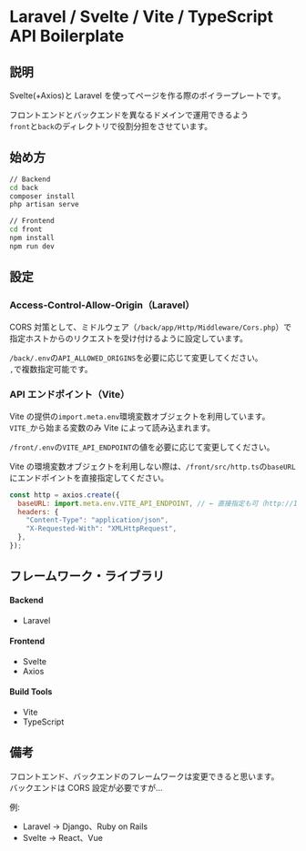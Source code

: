 # Laravel / Svelte / Vite / TypeScript API Boilerplate

## 説明

Svelte(+Axios)と Laravel を使ってページを作る際のボイラープレートです。

フロントエンドとバックエンドを異なるドメインで運用できるよう<br>
`front`と`back`のディレクトリで役割分担をさせています。

## 始め方

```bash
// Backend
cd back
composer install
php artisan serve

// Frontend
cd front
npm install
npm run dev
```

## 設定

### Access-Control-Allow-Origin（Laravel）

CORS 対策として、ミドルウェア（`/back/app/Http/Middleware/Cors.php`）で指定ホストからのリクエストを受け付けるように設定しています。

`/back/.env`の`API_ALLOWED_ORIGINS`を必要に応じて変更してください。<br>
`,`で複数指定可能です。

### API エンドポイント（Vite）

Vite の提供の`import.meta.env`環境変数オブジェクトを利用しています。<br>
`VITE_`から始まる変数のみ Vite によって読み込まれます。

`/front/.env`の`VITE_API_ENDPOINT`の値を必要に応じて変更してください。

Vite の環境変数オブジェクトを利用しない際は、`/front/src/http.ts`の`baseURL`にエンドポイントを直接指定してください。

```javascript
const http = axios.create({
  baseURL: import.meta.env.VITE_API_ENDPOINT, // ← 直接指定も可（http://127.0.0.1:8000/api/など）
  headers: {
    "Content-Type": "application/json",
    "X-Requested-With": "XMLHttpRequest",
  },
});
```

## フレームワーク・ライブラリ

#### Backend

- Laravel

#### Frontend

- Svelte
- Axios

#### Build Tools

- Vite
- TypeScript

## 備考

フロントエンド、バックエンドのフレームワークは変更できると思います。<br>
バックエンドは CORS 設定が必要ですが…

例:

- Laravel → Django、Ruby on Rails
- Svelte → React、Vue
